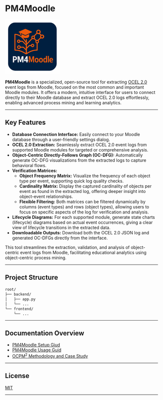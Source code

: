 # PM4Moodle

<img src="figures/extractor-logo.png" alt="PM4Moodle Logo" width="180"/>

**PM4Moodle** is a specialized, open-source tool for extracting [OCEL 2.0](https://www.ocel-standard.org/) event logs from Moodle, focused on the most common and important Moodle modules. It offers a modern, intuitive interface for users to connect directly to their Moodle database and extract OCEL 2.0 logs effortlessly, enabling advanced process mining and learning analytics.

---

## Key Features

- **Database Connection Interface:** Easily connect to your Moodle database through a user-friendly settings dialog.
- **OCEL 2.0 Extraction:** Seamlessly extract OCEL 2.0 event logs from supported Moodle modules for targeted or comprehensive analysis.
- **Object-Centric Directly-Follows Graph (OC-DFG):** Automatically generate OC-DFG visualizations from the extracted logs to capture behavioral flows.
- **Verification Matrices:** 
  - **Object Frequency Matrix:** Visualize the frequency of each object type per event, supporting quick log quality checks.
  - **Cardinality Matrix:** Display the captured cardinality of objects per event as found in the extracted log, offering deeper insight into object-event relationships.
  - **Flexible Filtering:** Both matrices can be filtered dynamically by columns (event types) and rows (object types), allowing users to focus on specific aspects of the log for verification and analysis.
- **Lifecycle Diagrams:** For each supported module, generate state charts (lifecycle) diagrams based on actual event occurrences, giving a clear view of lifecycle transitions in the extracted data.
- **Downloadable Outputs:** Download both the OCEL 2.0 JSON log and generated OC-DFGs directly from the interface.

This tool streamlines the extraction, validation, and analysis of object-centric event logs from Moodle, facilitating educational analytics using object-centric process mining.

---
## Project Structure

```
root/
├── backend/
│   ├── app.py
│   └── ...
└── frontend/
    └── ...
```

---
## Documentation Overview

- [PM4Moodle Setup Giud](SETUP.md)
- [PM4Moodle Usage Guid](USAGE_GUIDE.md)
- [OCPM<sup>2</sup> Methodology and Case Study](METHODOLOGY_AND_CASE_STUDY.md)

---
## License

 
[MIT](LICENSE)

---

